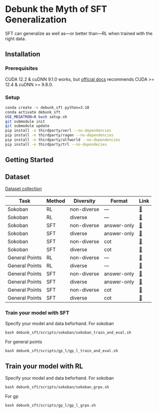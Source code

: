 # Debunk the Myth of SFT Generalization
SFT can generalize as well as—or better than—RL when trained with the right data.
## Installation
### Prerequisites
CUDA 12.2 & cuDNN 9.1.0 works, but [official docs](https://verl.readthedocs.io/en/latest/start/install.html) recommends CUDA >= 12.4 & cuDNN >= 9.8.0.

### Setup

```bash
conda create -n debunk_sft python=3.10
conda activate debunk_sft
USE_MEGATRON=0 bash setup.sh
git submodule init
git submodule update
pip install -e thirdparty/verl --no-dependencies
pip install -e thirdparty/ragen --no-dependencies
pip install -e thirdparty/alfworld --no-dependencies
pip install -e thirdparty/trl --no-dependecies
```


## Getting Started
## Dataset
[Dataset collection](https://huggingface.co/collections/Xiaofeng77/debunk-the-myth-of-sft-generalization-68dabd91cad140030b389163)

| Task | Method | Diversity | Format | Link |
| --- | --- | --- | --- | --- |
| Sokoban | RL | non-diverse | — | [🤗](https://huggingface.co/datasets/Xiaofeng77/sokoban) |
| Sokoban | RL | diverse | — | [🤗](https://huggingface.co/datasets/Xiaofeng77/diverse_sokoban) |
| Sokoban | SFT | non-diverse | answer-only | [🤗](https://huggingface.co/datasets/Xiaofeng77/answer-only-sokoban) |
| Sokoban | SFT | diverse | answer-only | [🤗](https://huggingface.co/datasets/Xiaofeng77/diverse-answer-only-sokoban) |
| Sokoban | SFT | non-diverse | cot | [🤗](https://huggingface.co/datasets/Xiaofeng77/cot-sokoban) |
| Sokoban | SFT | diverse | cot | [🤗](https://huggingface.co/datasets/Xiaofeng77/diverse-cot-sokoban) |
| General Points | RL | non-diverse | — | [🤗](https://huggingface.co/datasets/Xiaofeng77/gp-l-only-10k) |
| General Points | RL | diverse | — | [🤗](https://huggingface.co/datasets/Xiaofeng77/diverse-gp-l-only-10k) |
| General Points | SFT | non-diverse | answer-only | [🤗](https://huggingface.co/datasets/Xiaofeng77/answer-only-gp-l-only-10k) |
| General Points | SFT | diverse | answer-only | [🤗](https://huggingface.co/datasets/Xiaofeng77/diverse-answer-only-gp-l-only-10k) |
| General Points | SFT | non-diverse | cot | [🤗](https://huggingface.co/datasets/Xiaofeng77/cot-gp-l-only-10k) |
| General Points | SFT | diverse | cot | [🤗](https://huggingface.co/datasets/Xiaofeng77/diverse-cot-gp-l-only-10k) |
### Train your model with SFT
Specify your model and data beforhand.
For sokoban
```
bash debunk_sft/scripts/sokoban/sokoban_train_and_eval.sh
```
For general points
```
bash debunk_sft/scripts/gp_l/gp_l_train_and_eval.sh
```

## Train your model with RL

Specify your model and data beforhand. For sokoban
```
bash debunk_sft/scripts/sokoban/sokoban_grpo.sh
```
For gp
```
bash debunk_sft/scripts/gp_l/gp_l_grpo.sh
```